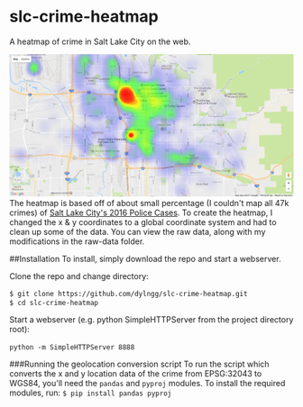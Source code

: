 # slc-crime-heatmap
A heatmap of crime in Salt Lake City on the web.

![SLC Crime Heatmap](https://raw.githubusercontent.com/dylngg/slc-crime-heatmap/master/images/heatmap-screenshot.png "Heatmap of crime in SLC")
The heatmap is based off of about small percentage (I couldn't map all 47k crimes) of [Salt Lake City's 2016 Police Cases](https://opendata.utah.gov/Public-Safety/SALT-LAKE-CITY-POLICE-CASES-2016/trgz-4r9d). To create the heatmap, I changed the x & y coordinates to a global coordinate system and had to clean up some of the data. You can view the raw data, along with my modifications in the raw-data folder.  


##Installation
To install, simply download the repo and start a webserver.

Clone the repo and change directory:
```
$ git clone https://github.com/dylngg/slc-crime-heatmap.git
$ cd slc-crime-heatmap
```

Start a webserver (e.g. python SimpleHTTPServer from the project directory root):

`python -m SimpleHTTPServer 8888`

###Running the geolocation conversion script
To run the script which converts the x and y location data of the crime from EPSG:32043 to WGS84, you'll need the `pandas` and `pyproj` modules.
To install the required modules, run:
```$ pip install pandas pyproj``` 
